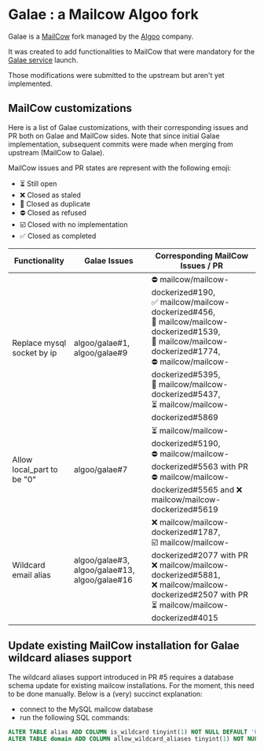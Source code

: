 # Galae : a Mailcow Algoo fork

Galae is a [MailCow](https://github.com/mailcow/mailcow-dockerized) fork managed by the [Algoo](https://www.algoo.fr/) company.

It was created to add functionalities to MailCow that were mandatory for the [Galae service](https://galae.net/) launch.

Those modifications were submitted to the upstream but aren't yet implemented. 


## MailCow customizations

Here is a list of Galae customizations, with their corresponding issues and PR both on Galae and MailCow sides. Note that since initial Galae implementation, subsequent commits were made when merging from upstream (MailCow to Galae).

MailCow issues and PR states are represent with the following emoji:
- ⏳️ Still open
- ❌ Closed as staled
- 👥 Closed as duplicate
- ⛔️ Closed as refused
- ☑️ Closed with no implementation
- ✅ Closed as completed

| Functionality              | Galae Issues                                  | Corresponding MailCow Issues / PR                                                                                                                                                                                                                                                     |
|----------------------------|-----------------------------------------------|---------------------------------------------------------------------------------------------------------------------------------------------------------------------------------------------------------------------------------------------------------------------------------------|
| Replace mysql socket by ip | algoo/galae#1, algoo/galae#9                  | ⛔️ mailcow/mailcow-dockerized#190, <br> ✅ mailcow/mailcow-dockerized#456, <br> 👥 mailcow/mailcow-dockerized#1539, <br> 👥 mailcow/mailcow-dockerized#1774, <br> ⛔️ mailcow/mailcow-dockerized#5395, <br> 👥 mailcow/mailcow-dockerized#5437, <br> ⏳️ mailcow/mailcow-dockerized#5869 |
| Allow local_part to be "0" | algoo/galae#7                                 | ⏳️ mailcow/mailcow-dockerized#5190, <br> ⛔️ mailcow/mailcow-dockerized#5563 with PR ⛔️ mailcow/mailcow-dockerized#5565 and ❌ mailcow/mailcow-dockerized#5619                                                                                                                          |
| Wildcard email alias       | algoo/galae#3, algoo/galae#13, algoo/galae#16 | ❌ mailcow/mailcow-dockerized#1787, <br>  ☑️ mailcow/mailcow-dockerized#2077 with PR ❌ mailcow/mailcow-dockerized#5881, <br> ❌ mailcow/mailcow-dockerized#2507 with PR ⏳️ mailcow/mailcow-dockerized#4015                                                                              |


## Update existing MailCow installation for Galae wildcard aliases support

The wildcard aliases support introduced in PR #5 requires a database schema update for existing mailcow installations. For the moment, this need
to be done manually. Below is a (very) succinct explanation:

- connect to the MySQL mailcow database
- run the following SQL commands:

```SQL
ALTER TABLE alias ADD COLUMN is_wildcard tinyint(1) NOT NULL DEFAULT '0' AFTER public_comment;
ALTER TABLE domain ADD COLUMN allow_wildcard_aliases tinyint(1) NOT NULL DEFAULT '0' AFTER relay_unknown_only;
```
